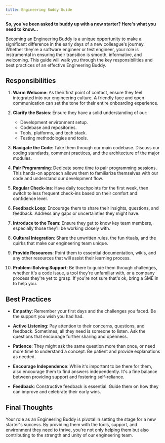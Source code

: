 ```yaml
---
title: Engineering Buddy Guide 
---
```


**So, you've been asked to buddy up with a new starter? Here's what you need to know...**

Becoming an Engineering Buddy is a unique opportunity to make a significant difference in the early days of a new colleague's journey. Whether they're a software engineer or test engineer, your role is instrumental in ensuring their transition is smooth, informative, and welcoming. This guide will walk you through the key responsibilities and best practices of an effective Engineering Buddy.

## Responsibilities

1. **Warm Welcome**: As their first point of contact, ensure they feel integrated into our engineering culture. A friendly face and open communication can set the tone for their entire onboarding experience.

2. **Clarify the Basics**: Ensure they have a solid understanding of our:
   - Development environment setup.
   - Codebase and repositories.
   - Tools, platforms, and tech stack.
   - Testing methodologies and tools.

3. **Navigate the Code**: Take them through our main codebase. Discuss our coding standards, comment practices, and the architecture of the major modules.

4. **Pair Programming**: Dedicate some time to pair programming sessions. This hands-on approach allows them to familiarize themselves with our code and understand our development flow.

5. **Regular Check-ins**: Have daily touchpoints for the first week, then switch to less frequent check-ins based on their comfort and confidence level.

6. **Feedback Loop**: Encourage them to share their insights, questions, and feedback. Address any gaps or uncertainties they might have.

7. **Introduce to the Team**: Ensure they get to know key team members, especially those they'll be working closely with.

8. **Cultural Integration**: Share the unwritten rules, the fun rituals, and the quirks that make our engineering team unique.

9. **Provide Resources**: Point them to essential documentation, wikis, and any other resources that will assist their learning process.

10. **Problem-Solving Support**: Be there to guide them through challenges, whether it's a code issue, a tool they're unfamiliar with, or a company process they're yet to grasp. If you're not sure that's ok, bring a SME in to help you.

## Best Practices

- **Empathy**: Remember your first days and the challenges you faced. Be the support you wish you had had.
  
- **Active Listening**: Pay attention to their concerns, questions, and feedback. Sometimes, all they need is someone to listen. Ask the questions that encourage further sharing and openness.
  
- **Patience**: They might ask the same question more than once, or need more time to understand a concept. Be patient and provide explanations as needed.
  
- **Encourage Independence**: While it's important to be there for them, also encourage them to find answers independently. It's a fine balance between providing support and fostering self-reliance.
  
- **Feedback**: Constructive feedback is essential. Guide them on how they can improve and celebrate their early wins.

## Final Thoughts

Your role as an Engineering Buddy is pivotal in setting the stage for a new starter's success. By providing them with the tools, support, and environment they need to thrive, you're not only helping them but also contributing to the strength and unity of our engineering team.
